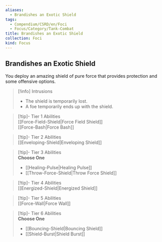 ```yaml
---
aliases:
  - Brandishes an Exotic Shield
tags:
  - Compendium/CSRD/en/Foci
  - Focus/Category/Tank-Combat
title: Brandishes an Exotic Shield
collection: Foci
kind: Focus
---
```

## Brandishes an Exotic Shield  
You deploy an amazing shield of pure force that provides protection and some offensive options.  

>[!info] Intrusions  
>- The shield is temporarily lost.  
>- A foe temporarily ends up with the shield.  


>[!tip]- Tier 1 Abilities  
> [[Force-Field-Shield|Force Field Shield]]  
> [[Force-Bash|Force Bash]]  


>[!tip]- Tier 2 Abilities  
> [[Enveloping-Shield|Enveloping Shield]]  


>[!tip]- Tier 3 Abilities  
> **Choose One**  
>- [[Healing-Pulse|Healing Pulse]]  
>- [[Throw-Force-Shield|Throw Force Shield]]  


>[!tip]- Tier 4 Abilities  
> [[Energized-Shield|Energized Shield]]  


>[!tip]- Tier 5 Abilities  
> [[Force-Wall|Force Wall]]  


>[!tip]- Tier 6 Abilities  
> **Choose One**  
>- [[Bouncing-Shield|Bouncing Shield]]  
>- [[Shield-Burst|Shield Burst]]